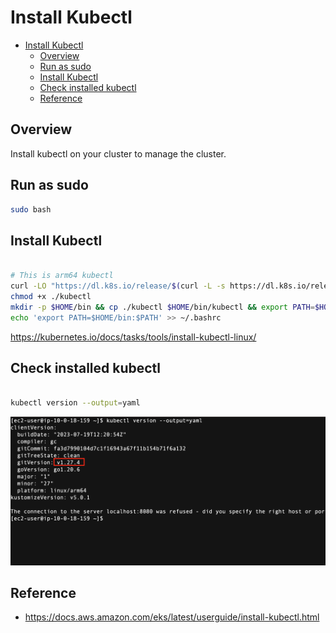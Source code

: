# Install Kubectl

<!-- TOC -->

- [Install Kubectl](#install-kubectl)
  - [Overview](#overview)
  - [Run as sudo](#run-as-sudo)
  - [Install Kubectl](#install-kubectl-1)
  - [Check installed kubectl](#check-installed-kubectl)
  - [Reference](#reference)

<!-- /TOC -->

## Overview

Install kubectl on your cluster to manage the cluster.

## Run as sudo

```sh
sudo bash
```

## Install Kubectl


```sh

# This is arm64 kubectl
curl -LO "https://dl.k8s.io/release/$(curl -L -s https://dl.k8s.io/release/stable.txt)/bin/linux/arm64/kubectl"
chmod +x ./kubectl
mkdir -p $HOME/bin && cp ./kubectl $HOME/bin/kubectl && export PATH=$HOME/bin:$PATH
echo 'export PATH=$HOME/bin:$PATH' >> ~/.bashrc


```
https://kubernetes.io/docs/tasks/tools/install-kubectl-linux/

## Check installed kubectl


```sh

kubectl version --output=yaml

```

![kubectl_installed](./assets/kubectl_installed.png)


## Reference

- https://docs.aws.amazon.com/eks/latest/userguide/install-kubectl.html